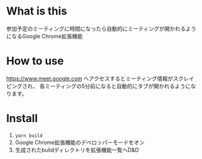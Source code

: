 # What is this
参加予定のミーティングに時間になったら自動的にミーティングが開かれるようになるGoogle Chrome拡張機能

# How to use
https://www.meet.google.com へアクセスするとミーティング情報がスクレイピングされ、
各ミーティングの5分前になると自動的にタブが開かれるようになります。

# Install
1. `yarn build`
2. Google Chrome拡張機能のデベロッパーモードをオン
3. 生成されたbulidディレクトリを拡張機能一覧へD&D

